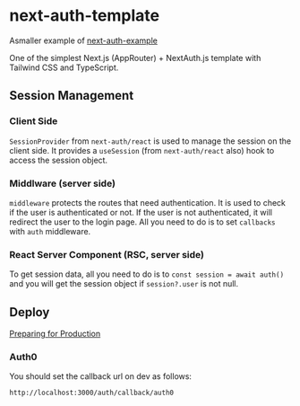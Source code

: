 # next-auth-template
Asmaller example of [next-auth-example](https://github.com/nextauthjs/next-auth-example)

One of the simplest Next.js (AppRouter) + NextAuth.js template with Tailwind CSS and TypeScript.

## Session Management
### Client Side
`SessionProvider` from `next-auth/react` is used to manage the session on the client side. It provides a `useSession` (from `next-auth/react` also) hook to access the session object.

### Middlware (server side)
`middleware` protects the routes that need authentication. It is used to check if the user is authenticated or not. If the user is not authenticated, it will redirect the user to the login page. All you need to do is to set `callbacks` with `auth` middleware.

### React Server Component (RSC, server side)
To get session data, all you need to do is to `const session = await auth()` and you will get the session object if `session?.user` is not null.

## Deploy
[Preparing for Production](https://authjs.dev/getting-started/deployment)

### Auth0
You should set the callback url on dev as follows:
```
http://localhost:3000/auth/callback/auth0
```

